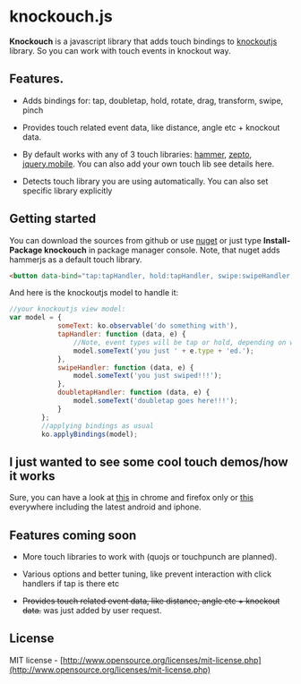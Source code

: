# knockouch.js

**Knockouch** is a javascript library that adds touch bindings to [knockoutjs](http://knockoutjs.com/) library. So you can work with touch events in knockout way.

## Features.

- Adds bindings for: tap, doubletap, hold, rotate, drag, transform, swipe, pinch

- Provides touch related event data, like distance, angle etc + knockout data.

- By default works with any of 3 touch libraries: [hammer](https://github.com/EightMedia/hammer.js), [zepto](http://zeptojs.com/), [jquery.mobile](http://jquerymobile.com/). You can also add your own touch lib see details here.

- Detects touch library you are using automatically. You can also set specific library explicitly

## Getting started

You can download the sources from github or use [nuget](http://nuget.org/packages/knockouch/) or just type **Install-Package knockouch** in package manager console. Note, that nuget adds hammerjs as a default touch library.

```html
<button data-bind="tap:tapHandler, hold:tapHandler, swipe:swipeHandler, doubletap:doubletapHandler">knockouch me</button>
```

And here is the knockoutjs model to handle it:
```javascript
//your knockoutjs view model:
var model = {
            someText: ko.observable('do something with'),
            tapHandler: function (data, e) {
				//Note, event types will be tap or hold, depending on what your action will be.
                model.someText('you just ' + e.type + 'ed.');
            },
			swipeHandler: function (data, e) {
                model.someText('you just swiped!!!');
            },
			doubletapHandler: function (data, e) {
                model.someText('doubletap goes here!!!');
            }
        };
		//applying bindings as usual
        ko.applyBindings(model);
```

## I just wanted to see some cool touch demos/how it works

Sure, you can have a look at [this](http://htmlpreview.github.com/?https://github.com/yaroslavya/knockouch/blob/master/knockouch/demo/iphone.html) in chrome and firefox only or [this](http://htmlpreview.github.io/?https://github.com/yaroslavya/knockouch/blob/dev/knockouch/demo/demoMobile.html) everywhere including the latest android and iphone. 

## Features coming soon

- More touch libraries to work with (quojs or touchpunch are planned).

- Various options and better tuning, like prevent interaction with click handlers if tap is there etc

- <del>Provides touch related event data, like distance, angle etc + knockout data.</del> was just added by user request.

## License

MIT license - [http://www.opensource.org/licenses/mit-license.php](http://www.opensource.org/licenses/mit-license.php)


